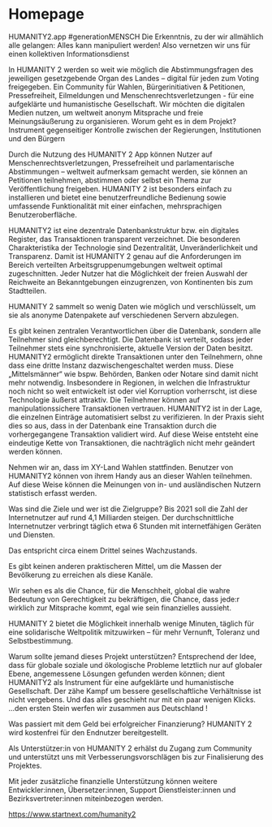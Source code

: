 # Homepage

HUMANITY2.app #generationMENSCH
Die Erkenntnis, zu der wir allmählich alle gelangen: Alles kann manipuliert werden! Also vernetzen wir uns für einen kollektiven Informationsdienst

In HUMANITY 2 werden so weit wie möglich die Abstimmungsfragen des jeweiligen gesetzgebende Organ des Landes – digital für jeden zum Voting freigegeben. Ein Community für Wahlen, Bürgerinitiativen & Petitionen, Pressefreiheit, Eilmeldungen und Menschenrechtsverletzungen - für eine aufgeklärte und humanistische Gesellschaft. Wir möchten die digitalen Medien nutzen, um weltweit anonym Mitsprache und freie Meinungsäußerung zu organisieren.
Worum geht es in dem Projekt?
Instrument gegenseitiger Kontrolle zwischen der Regierungen, Institutionen und den Bürgern

Durch die Nutzung des HUMANITY 2 App können Nutzer auf Menschenrechtsverletzungen, Pressefreiheit und parlamentarische Abstimmungen – weltweit aufmerksam gemacht werden, sie können an Petitionen teilnehmen, abstimmen oder selbst ein Thema zur Veröffentlichung freigeben.
HUMANITY 2 ist besonders einfach zu installieren und bietet eine benutzerfreundliche Bedienung sowie umfassende Funktionalität mit einer einfachen, mehrsprachigen Benutzeroberfläche.

HUMANITY2 ist eine dezentrale Datenbankstruktur bzw. ein digitales Register,
das Transaktionen transparent verzeichnet.
Die besonderen Charakteristika der Technologie sind Dezentralität, Unveränderlichkeit und Transparenz.
Damit ist HUMANITY 2 genau auf die Anforderungen im Bereich verteilten Arbeitsgruppenumgebungen weltweit optimal zugeschnitten.
Jeder Nutzer hat die Möglichkeit der freien Auswahl der Reichweite an Bekanntgebungen einzugrenzen, von Kontinenten bis zum Stadtteilen.

HUMANITY 2 sammelt so wenig Daten wie möglich und verschlüsselt,
um sie als anonyme Datenpakete auf verschiedenen Servern abzulegen.

Es gibt keinen zentralen Verantwortlichen über die Datenbank, sondern alle Teilnehmer sind gleichberechtigt. Die Datenbank ist verteilt, sodass jeder Teilnehmer stets eine synchronisierte, aktuelle Version der Daten besitzt.
HUMANITY2 ermöglicht direkte Transaktionen unter den Teilnehmern, ohne dass eine dritte Instanz dazwischengeschaltet werden muss. Diese „Mittelsmänner“ wie bspw. Behörden, Banken oder Notare sind damit nicht mehr notwendig.
Insbesondere in Regionen, in welchen die Infrastruktur noch nicht so weit entwickelt ist oder viel Korruption vorherrscht, ist diese Technologie äußerst attraktiv.
Die Teilnehmer können auf manipulationssichere Transaktionen vertrauen. HUMANITY2 ist in der Lage, die einzelnen Einträge automatisiert selbst zu verifizieren. In der Praxis sieht dies so aus, dass in der Datenbank eine Transaktion durch die vorhergegangene Transaktion validiert wird. Auf diese Weise entsteht eine eindeutige Kette von Transaktionen, die nachträglich nicht mehr geändert werden können.

Nehmen wir an, dass im XY-Land Wahlen stattfinden.
Benutzer von HUMANITY2 können von ihrem Handy aus an dieser Wahlen teilnehmen.
Auf diese Weise können die Meinungen von in- und ausländischen Nutzern statistisch erfasst werden.

Was sind die Ziele und wer ist die Zielgruppe?
Bis 2021 soll die Zahl der Internetnutzer auf rund 4,1 Milliarden steigen.
Der durchschnittliche Internetnutzer verbringt täglich etwa 6 Stunden mit internetfähigen Geräten und Diensten.

Das entspricht circa einem Drittel seines Wachzustands.

Es gibt keinen anderen praktischeren Mittel, um die Massen der Bevölkerung zu erreichen als diese Kanäle.

Wir sehen es als die Chance, für die Menschheit, global die wahre Bedeutung von Gerechtigkeit zu bekräftigen, die Chance, dass jede:r wirklich zur Mitsprache kommt, egal wie sein finanzielles aussieht.

HUMANITY 2 bietet die Möglichkeit innerhalb wenige Minuten, täglich für eine solidarische Weltpolitik mitzuwirken – für mehr Vernunft, Toleranz und Selbstbestimmung.

Warum sollte jemand dieses Projekt unterstützen?
Entsprechend der Idee, dass für globale soziale und ökologische Probleme letztlich nur auf globaler Ebene, angemessene Lösungen gefunden werden können;
dient HUMANITY2 als Instrument für eine aufgeklärte und humanistische Gesellschaft.
Der zähe Kampf um bessere gesellschaftliche Verhältnisse ist nicht vergebens.
Und das alles geschieht nur mit ein paar wenigen Klicks.
...den ersten Stein werfen wir zusammen aus Deutschland !

Was passiert mit dem Geld bei erfolgreicher Finanzierung?
HUMANITY 2 wird kostenfrei für den Endnutzer bereitgestellt.

Als Unterstützer:in von HUMANITY 2 erhälst du Zugang zum Community und unterstützt uns mit Verbesserungsvorschlägen bis zur Finalisierung des Projektes.

Mit jeder zusätzliche finanzielle Unterstützung können weitere Entwickler:innen, Übersetzer:innen, Support Dienstleister:innen und Bezirksvertreter:innen miteinbezogen werden.

https://www.startnext.com/humanity2
